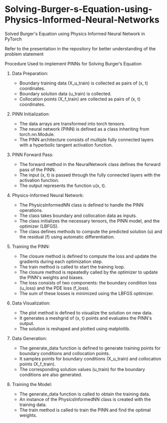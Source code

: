 # Solving-Burger-s-Equation-using-Physics-Informed-Neural-Networks
Solved Burger's Equation using Physics Informed Neural Network in PyTorch

Refer to the presentation in the repository for better understanding of the problem statement

Procedure Used to implement PINNs for Solving Burger’s Equation

1. Data Preparation:
   - Boundary training data (X_u_train) is collected as pairs of (x, t) coordinates.
   - Boundary solution data (u_train) is collected.
   - Collocation points (X_f_train) are collected as pairs of (x, t) coordinates.

2. PINN Initialization:
   - The data arrays are transformed into torch tensors.
   - The neural network (PINN) is defined as a class inheriting from torch.nn.Module.
   - The PINN architecture consists of multiple fully connected layers with a hyperbolic tangent activation function.

3. PINN Forward Pass:
   - The forward method in the NeuralNetwork class defines the forward pass of the PINN.
   - The input (x, t) is passed through the fully connected layers with the activation function.
   - The output represents the function u(x, t).
4. Physics-Informed Neural Network:
   - The PhysicsInformedNN class is defined to handle the PINN operations.
   - The class takes boundary and collocation data as inputs.
   - The class initializes the necessary tensors, the PINN model, and the optimizer (LBFGS).
   - The class defines methods to compute the predicted solution (u) and the residual (f) using automatic differentiation.
5. Training the PINN:
   - The closure method is defined to compute the loss and update the gradients during each optimization step.
   - The train method is called to start the training loop.
   - The closure method is repeatedly called by the optimizer to update the PINN's weights and biases.
   - The loss consists of two components: the boundary condition loss (u_loss) and the PDE loss (f_loss).
   - The sum of these losses is minimized using the LBFGS optimizer.

6. Data Visualization:
   - The plot method is defined to visualize the solution on new data.
   - It generates a meshgrid of (x, t) points and evaluates the PINN's output.
   - The solution is reshaped and plotted using matplotlib.

7. Data Generation:
   - The generate_data function is defined to generate training points for boundary conditions and collocation points.
   - It samples points for boundary conditions (X_u_train) and collocation points (X_f_train).
   - The corresponding solution values (u_train) for the boundary conditions are also generated.

8. Training the Model:
   - The generate_data function is called to obtain the training data.
   - An instance of the PhysicsInformedNN class is created with the training data.
   - The train method is called to train the PINN and find the optimal weights.

